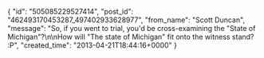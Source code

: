  {
   "id": "505085229527414",
   "post_id": "462493170453287_497402933628977",
   "from_name": "Scott Duncan",
   "message": "So, if you went to trial, you'd be cross-examining the \"State of Michigan\"?\n\nHow will \"The state of Michigan\" fit onto the witness stand? :P",
   "created_time": "2013-04-21T18:44:16+0000"
 }

